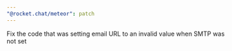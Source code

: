 ```yaml
---
"@rocket.chat/meteor": patch
---
```


Fix the code that was setting email URL to an invalid value when SMTP was not set
